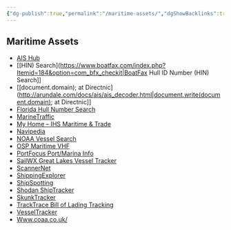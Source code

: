 ```yaml
---
{"dg-publish":true,"permalink":"/maritime-assets/","dgShowBacklinks":true,"dgShowLocalGraph":true}
---
```



## Maritime Assets
- [AIS Hub](http://www.aishub.net/)
- [[HIN) Search](https://www.boatfax.com/index.php?Itemid=184&option=com_bfx_checkit|BoatFax Hull ID Number (HIN) Search]]
- [[document.domain); at Directnic](http://arundale.com/docs/ais/ais_decoder.html|document.write(document.domain); at Directnic]]
- [Florida Hull Number Search](http://pas.fdle.state.fl.us/pas/restricted/PAS/StolenBoats.jsf)
- [MarineTraffic](https://www.marinetraffic.com/en/ais/home/centerx:-12.0/centery:25.0/zoom:4)
- [My Home – IHS Maritime & Trade](http://maritime.ihs.com/)
- [Navipedia](http://www.navipedia.net/index.php/Package_and_Container_Tracking)
- [NOAA Vessel Search](https://www.st.nmfs.noaa.gov/st1/CoastGuard/VesselByName.html)
- [OSP Maritime VHF](http://www.oldskoolphreak.com/tfiles/hack/fcc_radio.pdf)
- [PortFocus Port/Marina Info](http://portfocus.com/)
- [SailWX Great Lakes Vessel Tracker](https://www.sailwx.info/shiptrack/greatlakesandsea.phtml)
- [ScannerNet](http://www.scannernet.nl/maritiem/live-ais)
- [ShippingExplorer](http://www.shippingexplorer.net/en)
- [ShipSpotting](http://www.shipspotting.com/ais/index.php)
- [Shodan ShipTracker](https://shiptracker.shodan.io/)
- [SkunkTracker](https://www.mobilegeographics.com/skunktracker)
- [TrackTrace Bill of Lading Tracking](https://www.track-trace.com/bol)
- [VesselTracker](https://www.vesseltracker.com/app)
- [Www.coaa.co.uk/](http://www.coaa.co.uk/)